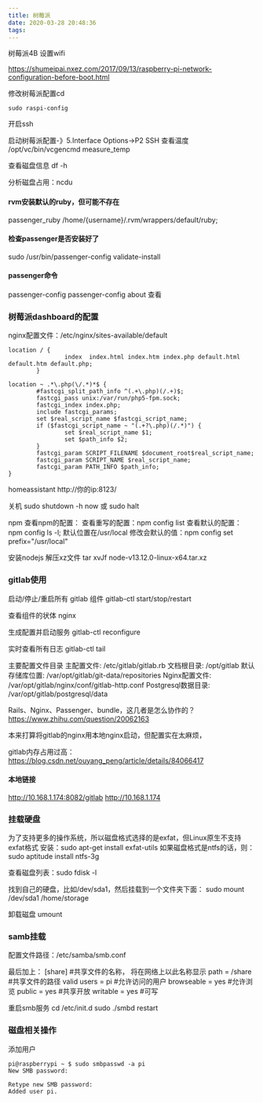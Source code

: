 ```yaml
---
title: 树莓派
date: 2020-03-28 20:48:36
tags:
---
```


树莓派4B
设置wifi

https://shumeipai.nxez.com/2017/09/13/raspberry-pi-network-configuration-before-boot.html

修改树莓派配置cd 
```
sudo raspi-config
```

开启ssh

<!--more-->

启动树莓派配置-》5.Interface Options->P2 SSH
查看温度
/opt/vc/bin/vcgencmd measure_temp

查看磁盘信息
df -h


分析磁盘占用：ncdu



#### rvm安装默认的ruby，但可能不存在
passenger_ruby /home/{username}/.rvm/wrappers/default/ruby;

#### 检查passenger是否安装好了
sudo /usr/bin/passenger-config validate-install

#### passenger命令
passenger-config 
passenger-config about 查看

### 树莓派dashboard的配置

nginx配置文件：/etc/nginx/sites-available/default
```
location / {
                index  index.html index.htm index.php default.html default.htm default.php;
        }
 
location ~ .*\.php(\/.*)*$ {
        #fastcgi_split_path_info ^(.+\.php)(/.+)$;
        fastcgi_pass unix:/var/run/php5-fpm.sock;
        fastcgi_index index.php;
        include fastcgi_params;
        set $real_script_name $fastcgi_script_name;
        if ($fastcgi_script_name ~ "(.+?\.php)(/.*)") {
                set $real_script_name $1;
                set $path_info $2;
        }
        fastcgi_param SCRIPT_FILENAME $document_root$real_script_name;
        fastcgi_param SCRIPT_NAME $real_script_name;
        fastcgi_param PATH_INFO $path_info;
}

```

homeassistant
http://你的ip:8123/

关机
sudo shutdown -h now 或 sudo halt


npm
查看npm的配置：
查看重写的配置：npm config list
查看默认的配置：npm config ls -l; 默认位置在/usr/local
修改会默认的值：npm config set prefix="/usr/local"

安装nodejs
解压xz文件
tar xvJf node-v13.12.0-linux-x64.tar.xz


### gitlab使用

启动/停止/重启所有 gitlab 组件
gitlab-ctl start/stop/restart

查看组件的状体
nginx

生成配置并启动服务
gitlab-ctl reconfigure

实时查看所有日志
gitlab-ctl tail

主要配置文件目录
主配置文件: /etc/gitlab/gitlab.rb
文档根目录: /opt/gitlab
默认存储库位置: /var/opt/gitlab/git-data/repositories
Nginx配置文件: /var/opt/gitlab/nginx/conf/gitlab-http.conf
Postgresql数据目录: /var/opt/gitlab/postgresql/data

Rails、Nginx、Passenger、bundle，这几者是怎么协作的？
https://www.zhihu.com/question/20062163

本来打算将gitlab的nginx用本地nginx启动，但配置实在太麻烦，

gitlab内存占用过高：https://blog.csdn.net/ouyang_peng/article/details/84066417

#### 本地链接
http://10.168.1.174:8082/gitlab
http://10.168.1.174

### 挂载硬盘
为了支持更多的操作系统，所以磁盘格式选择的是exfat，但Linux原生不支持exfat格式
安装：sudo apt-get install exfat-utils
如果磁盘格式是ntfs的话，则：sudo aptitude install ntfs-3g

查看磁盘列表：sudo fdisk -l

找到自己的硬盘，比如/dev/sda1，然后挂载到一个文件夹下面：
sudo mount /dev/sda1  /home/storage

卸载磁盘
umount

### samb挂载
配置文件路径：/etc/samba/smb.conf

最后加上：
[share]           #共享文件的名称， 将在网络上以此名称显示
path = /share         #共享文件的路径
valid users = pi        #允许访问的用户
browseable = yes        #允许浏览
public = yes        #共享开放
writable = yes        #可写

重启smb服务
cd /etc/init.d
sudo ./smbd restart


### 磁盘相关操作

添加用户
```
pi@raspberrypi ~ $ sudo smbpasswd -a pi
New SMB password:
 
Retype new SMB password:
Added user pi.
```


